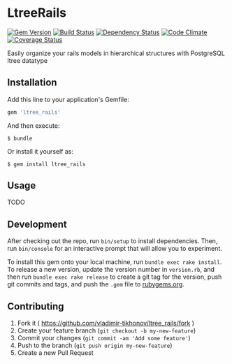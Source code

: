 # LtreeRails
[![Gem Version](https://badge.fury.io/rb/ltree_rails.svg)](http://badge.fury.io/rb/ltree_rails)
[![Build Status](https://travis-ci.org/vladimir-tikhonov/ltree_rails.svg?branch=master)](https://travis-ci.org/vladimir-tikhonov/ltree_rails)
[![Dependency Status](https://gemnasium.com/vladimir-tikhonov/ltree_rails.svg)](https://gemnasium.com/vladimir-tikhonov/ltree_rails)
[![Code Climate](https://codeclimate.com/github/vladimir-tikhonov/ltree_rails/badges/gpa.svg)](https://codeclimate.com/github/vladimir-tikhonov/ltree_rails)
[![Coverage Status](https://coveralls.io/repos/vladimir-tikhonov/ltree_rails/badge.svg?branch=coveralls-setup)](https://coveralls.io/r/vladimir-tikhonov/ltree_rails?branch=coveralls-setup)

Easily organize your rails models in hierarchical structures with PostgreSQL ltree datatype

## Installation

Add this line to your application's Gemfile:

```ruby
gem 'ltree_rails'
```

And then execute:

    $ bundle

Or install it yourself as:

    $ gem install ltree_rails

## Usage

TODO

## Development

After checking out the repo, run `bin/setup` to install dependencies. Then, run `bin/console` for an interactive prompt that will allow you to experiment.

To install this gem onto your local machine, run `bundle exec rake install`. To release a new version, update the version number in `version.rb`, and then run `bundle exec rake release` to create a git tag for the version, push git commits and tags, and push the `.gem` file to [rubygems.org](https://rubygems.org).

## Contributing

1. Fork it ( https://github.com/vladimir-tikhonov/ltree_rails/fork )
2. Create your feature branch (`git checkout -b my-new-feature`)
3. Commit your changes (`git commit -am 'Add some feature'`)
4. Push to the branch (`git push origin my-new-feature`)
5. Create a new Pull Request
